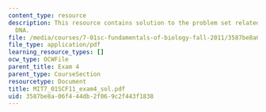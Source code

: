 ```yaml
---
content_type: resource
description: This resource contains solution to the problem set related to recombinant
  DNA.
file: /media/courses/7-01sc-fundamentals-of-biology-fall-2011/3587be8a06f444db2f069c2f443f1838_MIT7_01SCF11_exam4_sol.pdf
file_type: application/pdf
learning_resource_types: []
ocw_type: OCWFile
parent_title: Exam 4
parent_type: CourseSection
resourcetype: Document
title: MIT7_01SCF11_exam4_sol.pdf
uid: 3587be8a-06f4-44db-2f06-9c2f443f1838
---
```

